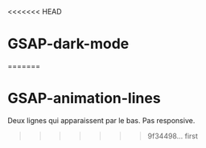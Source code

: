 <<<<<<< HEAD
# GSAP-dark-mode
=======
# GSAP-animation-lines
Deux lignes qui apparaissent par le bas. Pas responsive.
>>>>>>> 9f34498... first
